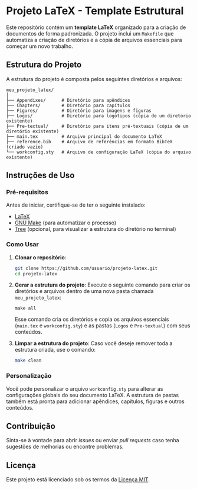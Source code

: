 # Projeto LaTeX - Template Estrutural

Este repositório contém um **template LaTeX** organizado para a criação de documentos de forma padronizada. O projeto inclui um `Makefile` que automatiza a criação de diretórios e a cópia de arquivos essenciais para começar um novo trabalho. 

## Estrutura do Projeto

A estrutura do projeto é composta pelos seguintes diretórios e arquivos:

```
meu_projeto_latex/
│
├── Appendixes/      # Diretório para apêndices
├── Chapters/        # Diretório para capítulos
├── Figures/         # Diretório para imagens e figuras
├── Logos/           # Diretório para logotipos (cópia de um diretório existente)
├── Pre-textual/     # Diretório para itens pré-textuais (cópia de um diretório existente)
├── main.tex         # Arquivo principal do documento LaTeX
├── reference.bib    # Arquivo de referências em formato BibTeX (criado vazio)
└── workconfig.sty   # Arquivo de configuração LaTeX (cópia do arquivo existente)
```

## Instruções de Uso

### Pré-requisitos

Antes de iniciar, certifique-se de ter o seguinte instalado:

- [LaTeX](https://www.latex-project.org/get/)
- [GNU Make](https://www.gnu.org/software/make/) (para automatizar o processo)
- [Tree](http://mama.indstate.edu/users/ice/tree/) (opcional, para visualizar a estrutura do diretório no terminal)

### Como Usar

1. **Clonar o repositório**:
   ```bash
   git clone https://github.com/usuario/projeto-latex.git
   cd projeto-latex
   ```

2. **Gerar a estrutura do projeto**:
   Execute o seguinte comando para criar os diretórios e arquivos dentro de uma nova pasta chamada `meu_projeto_latex`:

   ```bashw
   make all
   ```

   Esse comando cria os diretórios e copia os arquivos essenciais (`main.tex` e `workconfig.sty`) e as pastas (`Logos` e `Pre-textual`) com seus conteúdos.

3. **Limpar a estrutura do projeto**:
   Caso você deseje remover toda a estrutura criada, use o comando:

   ```bash
   make clean
   ```

### Personalização

Você pode personalizar o arquivo `workconfig.sty` para alterar as configurações globais do seu documento LaTeX. A estrutura de pastas também está pronta para adicionar apêndices, capítulos, figuras e outros conteúdos.

## Contribuição

Sinta-se à vontade para abrir _issues_ ou enviar _pull requests_ caso tenha sugestões de melhorias ou encontre problemas.

## Licença

Este projeto está licenciado sob os termos da [Licença MIT](LICENSE).